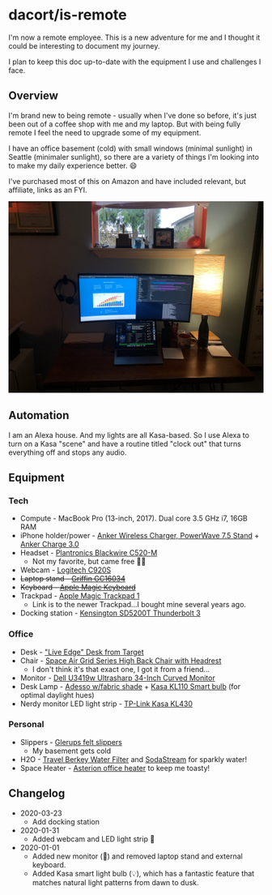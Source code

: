 # dacort/is-remote

I'm now a remote employee. This is a new adventure for me and I thought it could be interesting to document my journey. 

I plan to keep this doc up-to-date with the equipment I use and challenges I face.

## Overview

I'm brand new to being remote - usually when I've done so before, it's just been out of a coffee shop with me and my laptop.
But with being fully remote I feel the need to upgrade some of my equipment.

I have an office basement (cold) with small windows (minimal sunlight) in Seattle (minimaler sunlight), so there are a variety of things I'm looking into to make my daily experience better. :smile:

I've purchased most of this on Amazon and have included relevant, but affiliate, links as an FYI. 

![my desk](Desk.png)

## Automation

I am an Alexa house. And my lights are all Kasa-based. So I use Alexa to turn on a Kasa "scene" and have a routine titled "clock out" that turns everything off and stops any audio.

## Equipment

### Tech

- Compute - MacBook Pro (13-inch, 2017). Dual core 3.5 GHz i7, 16GB RAM
- iPhone holder/power - [Anker Wireless Charger, PowerWave 7.5 Stand](https://amzn.to/2qLYfhs) + [Anker Charge 3.0](https://amzn.to/36oGKms)
- Headset - [Plantronics Blackwire C520-M](https://amzn.to/2rDFRHP)
  - Not my favorite, but came free :man_shrugging:
- Webcam - [Logitech C920S](https://amzn.to/2S7INWr)
- ~~Laptop stand - [Griffin GC16034](https://amzn.to/2PAqBn7)~~
- ~~Keyboard - [Apple Magic Keyboard](https://www.apple.com/shop/product/MLA22LL/A/magic-keyboard-us-english)~~
- Trackpad - [Apple Magic Trackpad 1](https://www.apple.com/shop/product/MJ2R2LL/A/magic-trackpad-2-silver)
  - Link is to the newer Trackpad...I bought mine several years ago.
- Docking station - [Kensington SD5200T Thunderbolt 3](https://amzn.to/3drrYzu)

### Office

- Desk - ["Live Edge" Desk from Target](https://www.target.com/p/remington-live-edge-desk-natural-christopher-knight-home/-/A-53630772)
- Chair - [Space Air Grid Series High Back Chair with Headrest](https://amzn.to/36uyuBd)
  - I don't think it's that exact one, I got it from a friend...
- Monitor - [Dell U3419w Ultrasharp 34-Inch Curved Monitor](https://amzn.to/2MQAQTJ)
- Desk Lamp - [Adesso w/fabric shade](https://amzn.to/2QhMObf) + [Kasa KL110 Smart bulb](https://amzn.to/35jGhRE) (for optimal daylight hues)
- Nerdy monitor LED light strip - [TP-Link Kasa KL430](https://amzn.to/2GLfuUc)

### Personal

- Slippers - [Glerups felt slippers](https://www.glerups.com/products/ladies-gents/the-slip-on-with-leather-sole/orange/)
  - My basement gets cold
- H2O - [Travel Berkey Water Filter](https://amzn.to/2PwWqNE) and [SodaStream](https://amzn.to/2LHxAcD) for sparkly water!
- Space Heater - [Asterion office heater](https://amzn.to/37PzIYU) to keep me toasty!

## Changelog

- 2020-03-23
    - Add docking station
- 2020-01-31
    - Added webcam and LED light strip :traffic_light:
- 2020-01-01
    - Added new monitor (:raised_hands:) and removed laptop stand and external keyboard. 
    - Added Kasa smart light bulb (:bulb:), which has a fantastic feature that matches natural light patterns from dawn to dusk.

